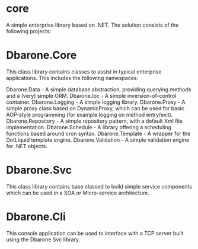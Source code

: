 # core
A simple enterprise library based on .NET. The solution consists of the following projects:

# Dbarone.Core
This class library contains classes to assist in typical enterprise applications. This includes the following namespaces:

Dbarone.Data - A simple database abstraction, providing querying methods and a (very) simple ORM.
Dbarone.Ioc - A simple inversion-of-control container.
Dbarone.Logging - A simple logging library.
Dbarone.Proxy - A simple proxy class based on DynamicProxy, which can be used for basic AOP-style programming (for example logging on method entry/exit).
Dbarone.Repository - A simple repository pattern, with a default Xml file implementation.
Dbarone.Schedule - A library offering a scheduling functions based around cron syntax.
Dbarone.Template - A wrapper for the DotLiquid template engine.
Dbarone.Validation - A simple validation engine for .NET objects.

# Dbarone.Svc
This class library contains base classed to build simple service components which can be used in a SOA or Micro-service architecture.

# Dbarone.Cli
This console application can be used to interface with a TCP server built using the Dbarone.Svc library.
